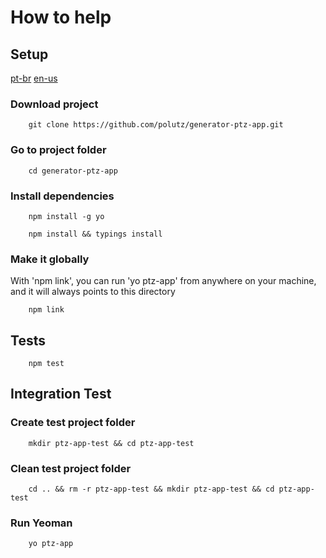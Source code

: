 # How to help


## Setup

[pt-br](https://github.com/polutz/generator-ptz-app/docs/contribute.pt-br.md)
[en-us](https://github.com/polutz/generator-ptz-app/docs/contribute.md)

### Download project
```
    git clone https://github.com/polutz/generator-ptz-app.git
```

### Go to project folder
```
    cd generator-ptz-app
```

### Install dependencies
```
    npm install -g yo
```

```
    npm install && typings install
```

### Make it globally

With 'npm link', you can run 'yo ptz-app' from anywhere on your machine,
and it will always points to this directory

```
    npm link
```


## Tests
```
    npm test
```

## Integration Test

### Create test project folder
```
    mkdir ptz-app-test && cd ptz-app-test 
```

### Clean test project folder
```
    cd .. && rm -r ptz-app-test && mkdir ptz-app-test && cd ptz-app-test
```

### Run Yeoman
```
    yo ptz-app
```
